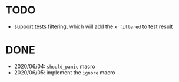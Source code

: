 # TODO
- support tests filtering, which will add the `x filtered` to test result

# DONE
- 2020/06/04: `should_panic` macro
- 2020/06/05: implement the `ignore` macro
